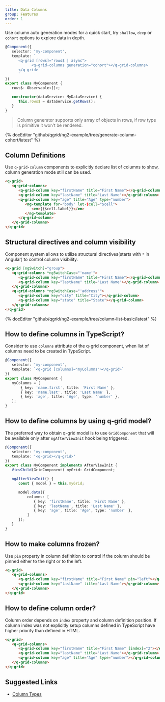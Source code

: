 ```yaml
---
title: Data Columns
group: Features
order: 1
---
```


Use column auto generation modes for a quick start, try `shallow`, `deep` or `cohort` options to explore data in depth.
    
```typescript
@Component({
   selector: 'my-component',
   template: `
      <q-grid [rows]="rows$ | async">
            <q-grid-columns generation="cohort"></q-grid-columns>
      </q-grid>
      `
})
export class MyComponent {
   rows$: Observable<[]>;

   constructor(dataService: MyDataService) {
      this.rows$ = dataService.getRows();
   }
}
```

> Column generator supports only array of objects in rows, if row type is primitive it won't be rendered.

{% docEditor "github/qgrid/ng2-example/tree/generate-column-cohort/latest" %}

## Column Definitions

Use `q-grid-column` components to explicitly declare list of columns to show, column generation mode still can be used.
    
```html
<q-grid>
   <q-grid-columns>
      <q-grid-column key="firstName" title="First Name"></q-grid-column>
      <q-grid-column key="lastName" title="Last Name"></q-grid-column>
      <q-grid-column key="age" title="Age" type="number">
         <ng-template for="body" let-$cell="$cell">
            <em>{{$cell.label}}</em>
         </ng-template>
      </q-grid-column>
   </q-grid-columns>
</q-grid>
```

## Structural directives and column visibility

Component system allows to utilize structural directives(starts with `*` in Angular) to control column visibility.

```html
<q-grid [ngSwitch]="group">
   <q-grid-columns *ngSwitchCase="'name'">
      <q-grid-column key="firstName" title="First Name"></q-grid-column>
      <q-grid-column key="lastName" title="Last Name"></q-grid-column>
   </q-grid-columns>
   <q-grid-columns *ngSwitchCase="'address'">
      <q-grid-column key="city" title="City"></q-grid-column>
      <q-grid-column key="state" title="State"></q-grid-column>
   </q-grid-columns>
</q-grid>
```

{% docEditor "github/qgrid/ng2-example/tree/column-list-basic/latest" %}

## How to define columns in TypeScript?

Consider to use `columns` attribute of the q-grid component, when list of columns need to be created in TypeScript.

```typescript
@Component({
   selector: 'my-component',
   template: `<q-grid [columns]="myColumns"></q-grid>`
})
export class MyComponent {
   myColumns = [
       { key: 'name.first', title: 'First Name' },
       { key: 'name.last', title: 'Last Name' },
       { key: 'age', title: 'Age', type: 'number' },
   ];
}
```

## How to define columns by using q-grid model?

The preferred way to obtain q-grid model is to use `GridComponent` that will be available only after `ngAfterViewInit` hook being triggered.

```typescript
@Component({
   selector: 'my-component',
   template: '<q-grid></q-grid>'
})
export class MyComponent implements AfterViewInit {
   ViewChild(GridComponent) myGrid: GridComponent;   

   ngAfterViewInit() {
      const { model } = this.myGrid;

      model.data({
          columns: [
             { key: 'firstName', title: 'First Name' },
             { key: 'lastName', title: 'Last Name' },
             { key: 'age', title: 'Age', type: 'number' },
          ]
      });
   }
}
```

## How to make columns frozen?

Use `pin` property in column definition to control if the column should be pinned either to the right or to the left.

```html
<q-grid>
   <q-grid-columns>
      <q-grid-column key="firstName" title="First Name" pin="left"></q-grid-column>
      <q-grid-column key="lastName" title="Last Name"></q-grid-column>
   </q-grid-columns>
</q-grid>
```

## How to define column order?

Column order depends on `index` property and column definition position. If column index was not explicitly setup columns defined in TypeScript have higher priority than defined in HTML. 

```html
<q-grid>
   <q-grid-columns>
      <q-grid-column key="firstName" title="First Name" [index]="2"></q-grid-column>
      <q-grid-column key="lastName" title="Last Name"></q-grid-column>
      <q-grid-column key="age" title="Age" type="number"></q-grid-column>
   </q-grid-columns>
</q-grid>
```

## Suggested Links

* [Column Types](/column-type/grid-column.html)